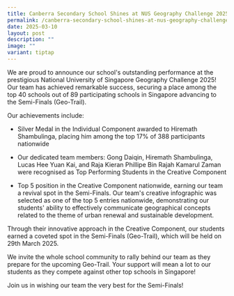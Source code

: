 ```yaml
---
title: Canberra Secondary School Shines at NUS Geography Challenge 2025!
permalink: /canberra-secondary-school-shines-at-nus-geography-challenge-2025/
date: 2025-03-10
layout: post
description: ""
image: ""
variant: tiptap
---
```

<p>We are proud to announce our school's outstanding performance at the prestigious
National University of Singapore Geography Challenge 2025! Our team has
achieved remarkable success, securing a place among the top 40 schools
out of 89 participating schools in Singapore advancing to the Semi-Finals
(Geo-Trail).</p>
<p>Our achievements include:</p>
<ul data-tight="true" class="tight">
<li>
<p>Silver Medal in the Individual Component awarded to Hiremath Shambulinga,
placing him among the top 17% of 388 participants nationwide</p>
</li>
<li>
<p>Our dedicated team members: Gong Daiqin, Hiremath Shambulinga, Lucas Hee
Yuan Kai, and Raja Kieran Phillipe Bin Rajah Kamarul Zaman were recognised
as Top Performing Students in the Creative Component</p>
</li>
<li>
<p>Top 5 position in the Creative Component nationwide, earning our team
a revival spot in the Semi-Finals. Our team's creative infographic was
selected as one of the top 5 entries nationwide, demonstrating our students'
ability to effectively communicate geographical concepts related to the
theme of urban renewal and sustainable development.</p>
<p></p>
</li>
</ul>
<p>Through their innovative approach in the Creative Component, our students
earned a coveted spot in the Semi-Finals (Geo-Trail), which will be held
on 29th March 2025.</p>
<p>We invite the whole school community to rally behind our team as they
prepare for the upcoming Geo-Trail. Your support will mean a lot to our
students as they compete against other top schools in Singapore!</p>
<p>Join us in wishing our team the very best for the Semi-Finals!</p>
<p>&nbsp;</p>